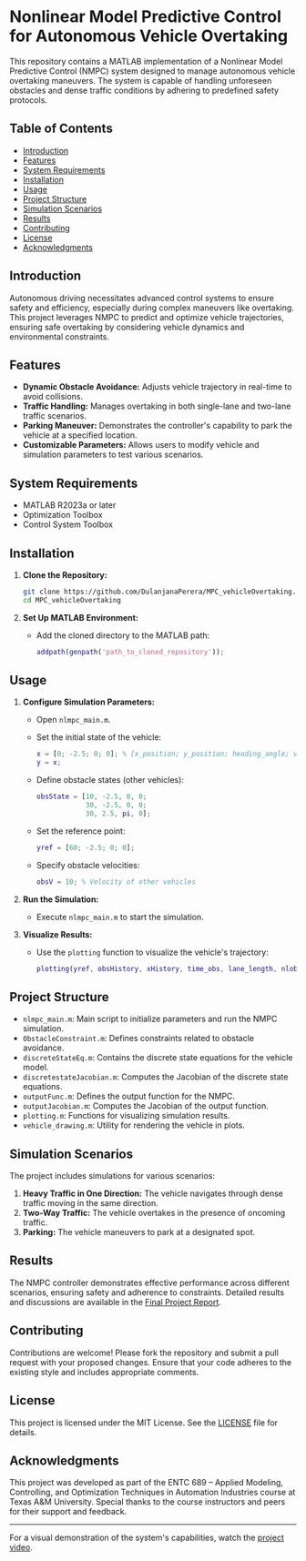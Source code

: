 # Nonlinear Model Predictive Control for Autonomous Vehicle Overtaking

This repository contains a MATLAB implementation of a Nonlinear Model Predictive Control (NMPC) system designed to manage autonomous vehicle overtaking maneuvers. The system is capable of handling unforeseen obstacles and dense traffic conditions by adhering to predefined safety protocols.

## Table of Contents

- [Introduction](#introduction)
- [Features](#features)
- [System Requirements](#system-requirements)
- [Installation](#installation)
- [Usage](#usage)
- [Project Structure](#project-structure)
- [Simulation Scenarios](#simulation-scenarios)
- [Results](#results)
- [Contributing](#contributing)
- [License](#license)
- [Acknowledgments](#acknowledgments)

## Introduction

Autonomous driving necessitates advanced control systems to ensure safety and efficiency, especially during complex maneuvers like overtaking. This project leverages NMPC to predict and optimize vehicle trajectories, ensuring safe overtaking by considering vehicle dynamics and environmental constraints.

## Features

- **Dynamic Obstacle Avoidance:** Adjusts vehicle trajectory in real-time to avoid collisions.
- **Traffic Handling:** Manages overtaking in both single-lane and two-lane traffic scenarios.
- **Parking Maneuver:** Demonstrates the controller's capability to park the vehicle at a specified location.
- **Customizable Parameters:** Allows users to modify vehicle and simulation parameters to test various scenarios.

## System Requirements

- MATLAB R2023a or later
- Optimization Toolbox
- Control System Toolbox

## Installation

1. **Clone the Repository:**

   ```bash
   git clone https://github.com/DulanjanaPerera/MPC_vehicleOvertaking.git
   cd MPC_vehicleOvertaking
   ```

2. **Set Up MATLAB Environment:**

   - Add the cloned directory to the MATLAB path:

     ```matlab
     addpath(genpath('path_to_cloned_repository'));
     ```

## Usage

1. **Configure Simulation Parameters:**

   - Open `nlmpc_main.m`.
   - Set the initial state of the vehicle:

     ```matlab
     x = [0; -2.5; 0; 0]; % [x_position; y_position; heading_angle; velocity]
     y = x;
     ```

   - Define obstacle states (other vehicles):

     ```matlab
     obsState = [10, -2.5, 0, 0;
                 30, -2.5, 0, 0;
                 30, 2.5, pi, 0];
     ```

   - Set the reference point:

     ```matlab
     yref = [60; -2.5; 0; 0];
     ```

   - Specify obstacle velocities:

     ```matlab
     obsV = 10; % Velocity of other vehicles
     ```

2. **Run the Simulation:**

   - Execute `nlmpc_main.m` to start the simulation.

3. **Visualize Results:**

   - Use the `plotting` function to visualize the vehicle's trajectory:

     ```matlab
     plotting(yref, obsHistory, xHistory, time_obs, lane_length, nlobj);
     ```

## Project Structure

- `nlmpc_main.m`: Main script to initialize parameters and run the NMPC simulation.
- `ObstacleConstraint.m`: Defines constraints related to obstacle avoidance.
- `discreteStateEq.m`: Contains the discrete state equations for the vehicle model.
- `discretestateJacobian.m`: Computes the Jacobian of the discrete state equations.
- `outputFunc.m`: Defines the output function for the NMPC.
- `outputJacobian.m`: Computes the Jacobian of the output function.
- `plotting.m`: Functions for visualizing simulation results.
- `vehicle_drawing.m`: Utility for rendering the vehicle in plots.

## Simulation Scenarios

The project includes simulations for various scenarios:

1. **Heavy Traffic in One Direction:** The vehicle navigates through dense traffic moving in the same direction.
2. **Two-Way Traffic:** The vehicle overtakes in the presence of oncoming traffic.
3. **Parking:** The vehicle maneuvers to park at a designated spot.

## Results

The NMPC controller demonstrates effective performance across different scenarios, ensuring safety and adherence to constraints. Detailed results and discussions are available in the [Final Project Report](ENTC%20689%20-%20Final%20Project%20Report%20-%20Dulanjana%20Perera.pdf).

## Contributing

Contributions are welcome! Please fork the repository and submit a pull request with your proposed changes. Ensure that your code adheres to the existing style and includes appropriate comments.

## License

This project is licensed under the MIT License. See the [LICENSE](LICENSE) file for details.

## Acknowledgments

This project was developed as part of the ENTC 689 – Applied Modeling, Controlling, and Optimization Techniques in Automation Industries course at Texas A&M University. Special thanks to the course instructors and peers for their support and feedback.

---

For a visual demonstration of the system's capabilities, watch the [project video](https://youtu.be/wrtBWJXG60M).


